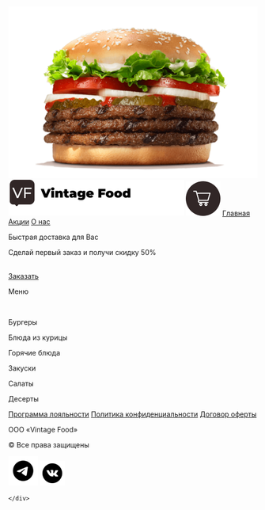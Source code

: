 <!DOCTYPE html>
<html>

<head>
    <title>Бургерная</title>
    <link rel="stylesheet" href="style.css">
</head>

<body>
    <div class="cap">
        <img src="ca6439841481aef21d87059c03116f8c.png" alt="burger" class="burger">
        <img src="Логотип.png" alt="logo" class="logo">
        <a href="#" class="trash"><img src="Кнопка _Корзина_.png" alt="trash"></a>
        <a href="#" class="b1">Главная</a>
        <a href="#" class="b2">Акции</a>
        <a href="#" class="b3">О нас</a>
        <p class="delivery">Быстрая доставка для Вас</p>
        <p class="sale">Сделай первый заказ и получи скидку 50%</p>
        <a href="#" class="ofform"><br>Заказать</a>
    </div>
    <div class="menu">
        <p class="menu1">Меню</p>
        <img src="https://s3-alpha-sig.figma.com/img/9daf/53f4/35910cc03fd0173033399e8498717fa8?Expires=1729468800&Key-Pair-Id=APKAQ4GOSFWCVNEHN3O4&Signature=qe7kgc8Sb~vdLmfS4DkIl6qB3fnQQfok3Os6BnfUns0CaBMxtFPlcZy5KBONx17aC4-fXua3DbcJ9aEO2PPz2uoLp6YoyFTUgvmyZk3PO-DglbriepOAZ9pbsGCE9aXTpH7IVRcjZ1abTgfvSq2497s4cIc1QULPcSd8q2Nx6IZklKlTIBRJBde59N-OyHcyncndaf57ikidcSToQWMEzUSvBQTBFF6L-OK8xkIruL-o62T6d98NS5~HbXGW2-s1oMubGLC52qbKr5mvSnbeJcyZskLEPP3NCUIHrSNCQc2PhzLN07g5hcvfK2vonPrMepl4uSxSvgK8EJaSJyRRmw__"
            alt="" class="f1">
        <img src="https://s3-alpha-sig.figma.com/img/c4d1/d909/ca7d1f1ec1da5b4fd8e68371652ac652?Expires=1729468800&Key-Pair-Id=APKAQ4GOSFWCVNEHN3O4&Signature=PHE~zVq49Ws7XIKcy8XvxxcFV6DWxyF7yQz75miW0crrzYwNByxQ28hlxwN-1p~lo1v9u82mwxXFDgMGw3QFzx1TfpyNaWcEArUpXEKZSz42ldNlo3DUlDoA3RZs0pBrKnmd2v4pDb6A4zlx4DKgHSnhJ0VMSZCR6S4KiEEPNkQOsvASUVdRCfGgsyfmfhVHXEgMAiwdKqpB2vEo-p2dQmSSiTkV0u8mzZhmwsGZjYWGDTT0H2LRP1c5rqtSvYpXWkoqtV5ZntM73me960M1M~H9EZSU6~TnyANYUUfql1hpRpzlJMR7Wl9ADElslu27-IM-P~o7sATQkrw0K8jidA__"
            alt="" class="f2">
        <img src="https://s3-alpha-sig.figma.com/img/799c/f7ad/a07f0c557b628563d76b2dea275ac22d?Expires=1729468800&Key-Pair-Id=APKAQ4GOSFWCVNEHN3O4&Signature=OBWtHaI7O753axRoHCD656OKPETWktGFWfPJLjSVUKHTQgnr1KQQg7lx8lI~UbzD0XLqM0gIF8dWxbPzLjUhX-R-14~ET9jqbagbmGCMX5XimkAthnkNaHsdcm7QN9xkhzUPxiQFHm1r~iLd21507PtdA5zjEXUqJO17uIzcWkfCSl0EUmAtj8L7a0lAVto90szkpHEME2qmMTPGFMZ5SnSMhY6nwa4yOgkXBpnyqi0El5B1myveXHp8Rr4vMNSCgQYSFTN4MSgBcOlKIrRCjWRWMsUXPHqGVe2rj0APrFFgKi0Fvu2EfAAdWa5SB-SwCH4~AzYxwS1O07mVP-UfZw__"
            alt="" class="f3">
        <img src="https://s3-alpha-sig.figma.com/img/4231/6421/6639bddcb40e6d9ed5acaa1a65fa84bc?Expires=1729468800&Key-Pair-Id=APKAQ4GOSFWCVNEHN3O4&Signature=Omm5V3ioLHXfMUlq-AWNBlFKBZvYRsH~~M4XGi0Bq94utD5nSiVsFs9-vS3ZEmoqLkaDRSPOvsLtrvw0aoD9GXkrURhEbDhcpNG9fSocPYvuE1FfuEiO6aPM5UOveS4soLlktfXrEoJGf9KhpDkC2jhnxjNk9f3WGDZjwESgBEKy3oAi3cn-Xg4orRijC57ftW-ZqHkR~w5diZDraXOC9j9jogeT66tXvZg0cGF7ZZcy9mWDbURLch4UWM65NTGgo0sEz8wwwcVYEh4AhwjRyeM7Wq9nKrvGC7hN-9kJiHDFEPzU9NJaNznCJ2YIpJTzEZt6dO~agM7qlTGdDP-X8A__"
            alt="" class="f4">
        <img src="https://s3-alpha-sig.figma.com/img/1c62/f5db/2a9705a7a877d079b73376bd2ea65777?Expires=1729468800&Key-Pair-Id=APKAQ4GOSFWCVNEHN3O4&Signature=HCyxpTmopQaCNoG5PCTrmLZlif~o-T6yc4JNybFIm~ef8vdvox~MclL1kWLEgDx7OFGXLE1IYPNVyCkLDQEFkAT1a-vEpVQPp0c84xpGRHB851XWeCaJr1AgNqUEGKn-klJyiXTMJjHwTLrDMWVQyl-d1S7wQhV1sSRen-aaxCcrAG2FlwjI84cMyr5FZSjPc4fvf4x2SupF8Ib8BK3x-pxvaHkLp3QUejFzzsKMMOwja8HOYdvy1r24BQnO1wPa2Lgn~6XjwzXL~84jsEr~IKuDmaiPNRDkW4bYUsrA0m41S60C1HrnbsPYUUPOp4S~FWgloqnfrR6gxMLCuU1dzg__"
            alt="" class="f5">
        <img src="https://s3-alpha-sig.figma.com/img/3c3e/5908/c8c870f9a8a825648f095de3c3d79cb4?Expires=1729468800&Key-Pair-Id=APKAQ4GOSFWCVNEHN3O4&Signature=VDbjcdbBdHxkJNaG1Gwh8NWCQbkmOM~3fS3adsUsot0CHMsoaNrglDufCSRWI4wgITqIruQ69eEMzx38dLFGabLR0pHwPscbgR9S~S5kmHeWp72bapN5t19JatYYUX~t1MLnRvHjXW4q4N4iomoi9uCJEhH6A8xO8Pn6aGvtBeYImUxOaUZFC39isNxhIuCkvQWIHSniW9gqedKiFkqxaB3Ut0oQE8ketDaWV-RcA4K6u48kYlGmNWViGcl98EL0nzdQ4DJQHDBa6ZMVwZHLCvxAZEeJfRUjzmaXIQTIHpLhyeZg-0rULQpHeGhUKgKOaUzFvXeKRAo~0DlQc2tSjw__"
            alt="" class="f6">
            <p class="pf1">Бургеры</p>
            <p class="pf2">Блюда из курицы</p>
            <p class="pf3">Горячие блюда</p>
            <p class="pf4">Закуски</p>
            <p class="pf5">Салаты</p>
            <p class="pf6">Десерты</p>
    </div>
    <div class="cellar">
        <a  href="#" class="c1">Программа лояльности</a>
        <a  href="#" class="c2">Политика конфиденциальности</a>
        <a  href="#" class="c3">Договор оферты</a>
        <p class="c4">ООО «Vintage Food»</p>
        <p class="c5">© Все права защищены</p>
        <img src="Telegram.png" alt="" class="ci1">
        <img src="VK Circled.png" alt="" class="ci2">

    </div>
</body>

</html>
